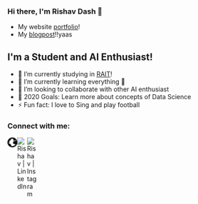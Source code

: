 ### Hi there, I'm Rishav Dash  👋

- My website [portfolio][mywebsite]!
- My [blogpost][myblog]!!yaas
## I'm a Student and AI Enthusiast!

- 🔭 I’m currently studying in [RAIT][website]!
- 🌱 I’m currently learning everything 🤣
- 👯 I’m looking to collaborate with other AI enthusiast
- 🥅 2020 Goals: Learn more about concepts of Data Science
- ⚡ Fun fact: I love to Sing and play football

### Connect with me:

[<img align="left" alt="intruder.com" width="22px" src="https://raw.githubusercontent.com/iconic/open-iconic/master/svg/globe.svg" />][mywebsite]

[<img align="left" alt="Rishav | LinkedIn" width="22px" src="https://cdn.jsdelivr.net/npm/simple-icons@v3/icons/linkedin.svg" />][linkedin]

[<img align="left" alt="Rishav | Instagram" width="22px" src="https://cdn.jsdelivr.net/npm/simple-icons@v3/icons/instagram.svg" />][instagram]



[website]: http://www.dypatil.edu/mumbai/rait/
[instagram]: https://www.instagram.com/rishav.dash/
[linkedin]: https://www.linkedin.com/in/rishav-dash-4b1b84189/
[mywebsite]:https://9930046.wixsite.com/intruder
[myblog]: https://9930046.wixsite.com/intruder/blog
